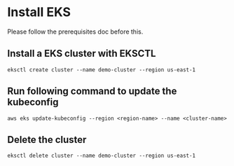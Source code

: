 # Install EKS

Please follow the prerequisites doc before this.

## Install a EKS cluster with EKSCTL

```
eksctl create cluster --name demo-cluster --region us-east-1 
```
## Run following command to update the kubeconfig
```
aws eks update-kubeconfig --region <region-name> --name <cluster-name>
```

## Delete the cluster

```
eksctl delete cluster --name demo-cluster --region us-east-1
```
